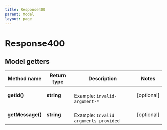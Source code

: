 ```yaml
---
title: Response400
parent: Model
layout: page
---
```


# Response400

## Model getters

Method name | Return type | Description | Notes
------------ | ------------- | ------------- | -------------
**getId()** | **string** |  <br>Example: `invalid-argument-*` | [optional]
**getMessage()** | **string** |  <br>Example: `Invalid arguments provided` | [optional]

